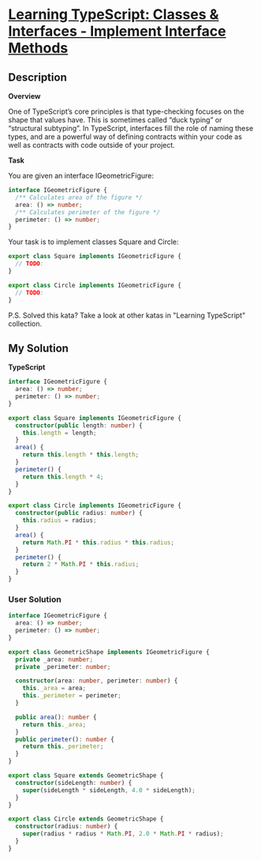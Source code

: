 # [Learning TypeScript: Classes & Interfaces - Implement Interface Methods](https://www.codewars.com/kata/591305520c6f9f5c93000052)

## Description

**Overview**

One of TypeScript’s core principles is that type-checking focuses on the shape that values have. This is sometimes called “duck typing” or “structural subtyping”. In TypeScript, interfaces fill the role of naming these types, and are a powerful way of defining contracts within your code as well as contracts with code outside of your project.

**Task**

You are given an interface IGeometricFigure:

```ts
interface IGeometricFigure {
  /** Calculates area of the figure */
  area: () => number;
  /** Calculates perimeter of the figure */
  perimeter: () => number;
}
```

Your task is to implement classes Square and Circle:

```ts
export class Square implements IGeometricFigure {
  // TODO:
}

export class Circle implements IGeometricFigure {
  // TODO:
}
```

P.S. Solved this kata? Take a look at other katas in "Learning TypeScript" collection.

## My Solution

**TypeScript**

```ts
interface IGeometricFigure {
  area: () => number;
  perimeter: () => number;
}

export class Square implements IGeometricFigure {
  constructor(public length: number) {
    this.length = length;
  }
  area() {
    return this.length * this.length;
  }
  perimeter() {
    return this.length * 4;
  }
}

export class Circle implements IGeometricFigure {
  constructor(public radius: number) {
    this.radius = radius;
  }
  area() {
    return Math.PI * this.radius * this.radius;
  }
  perimeter() {
    return 2 * Math.PI * this.radius;
  }
}
```

### User Solution

```ts
interface IGeometricFigure {
  area: () => number;
  perimeter: () => number;
}

export class GeometricShape implements IGeometricFigure {
  private _area: number;
  private _perimeter: number;

  constructor(area: number, perimeter: number) {
    this._area = area;
    this._perimeter = perimeter;
  }

  public area(): number {
    return this._area;
  }
  public perimeter(): number {
    return this._perimeter;
  }
}

export class Square extends GeometricShape {
  constructor(sideLength: number) {
    super(sideLength * sideLength, 4.0 * sideLength);
  }
}

export class Circle extends GeometricShape {
  constructor(radius: number) {
    super(radius * radius * Math.PI, 2.0 * Math.PI * radius);
  }
}
```

